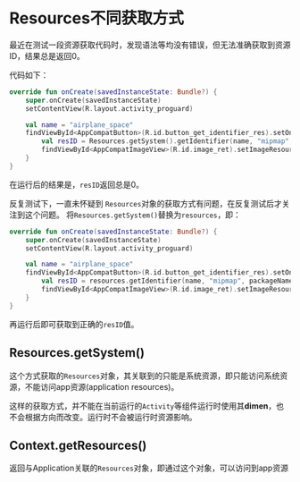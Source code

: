 # Resources不同获取方式

最近在测试一段资源获取代码时，发现语法等均没有错误，但无法准确获取到资源ID，结果总是返回0。

代码如下：

```kotlin
override fun onCreate(savedInstanceState: Bundle?) {
    super.onCreate(savedInstanceState)
    setContentView(R.layout.activity_proguard)

    val name = "airplane_space"
    findViewById<AppCompatButton>(R.id.button_get_identifier_res).setOnClickListener {
        val resID = Resources.getSystem().getIdentifier(name, "mipmap", packageName)
        findViewById<AppCompatImageView>(R.id.image_ret).setImageResource(resID)
    }
}
```

在运行后的结果是，<code>resID</code>返回总是0。

反复测试下，一直未怀疑到 <code>Resources</code>对象的获取方式有问题，在反复测试后才关注到这个问题。
将<code>Resources.getSystem()</code>替换为<code>resources</code>，即：

```kotlin
override fun onCreate(savedInstanceState: Bundle?) {
    super.onCreate(savedInstanceState)
    setContentView(R.layout.activity_proguard)

    val name = "airplane_space"
    findViewById<AppCompatButton>(R.id.button_get_identifier_res).setOnClickListener {
        val resID = resources.getIdentifier(name, "mipmap", packageName)
        findViewById<AppCompatImageView>(R.id.image_ret).setImageResource(resID)
    }
}
```

再运行后即可获取到正确的<code>resID</code>值。


## Resources.getSystem()

这个方式获取的<code>Resources</code>对象，其关联到的只能是系统资源，即只能访问系统资源，不能访问app资源(application resources)。

这样的获取方式，并不能在当前运行的<code>Activity</code>等组件运行时使用其**dimen**，也不会根据方向而改变。运行时不会被运行时资源影响。


## Context.getResources()

返回与Application关联的<code>Resources</code>对象，即通过这个对象，可以访问到app资源
<!--stackedit_data:
eyJoaXN0b3J5IjpbNDk2ODMzMDE1LDk2ODYxNzk3NF19
-->